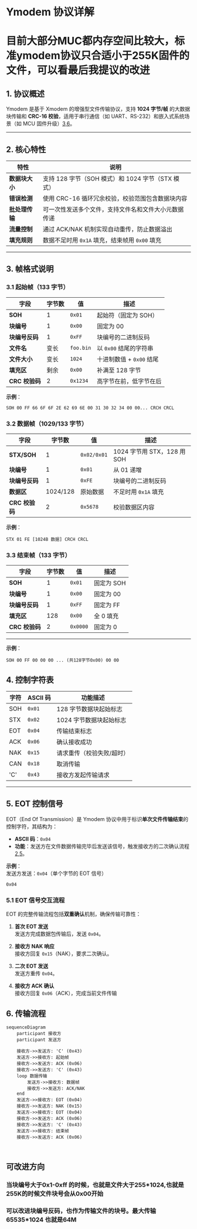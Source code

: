 # Ymodem 协议详解

# 目前大部分MUC都内存空间比较大，标准ymodem协议只合适小于255K固件的文件，可以看最后我提议的改进
## 1. 协议概述
Ymodem 是基于 Xmodem 的增强型文件传输协议，支持 **1024 字节/帧** 的大数据块传输和 **CRC-16 校验**，适用于串行通信（如 UART、RS-232）和嵌入式系统场景（如 MCU 固件升级）[3,6](@ref)。

---

## 2. 核心特性
| 特性                | 说明            |
|---------------------|----------------------------------------------------------------------|
| **数据块大小**       | 支持 128 字节（SOH 模式）和 1024 字节（STX 模式）                   |
| **错误检测**         | 使用 CRC-16 循环冗余校验，校验范围包含数据块内容                    |
| **批处理传输**       | 可一次性发送多个文件，支持文件名和文件大小元数据传递                |
| **流量控制**         | 通过 ACK/NAK 机制实现自动重传，防止数据溢出                          |
| **填充规则**         | 数据不足时用 `0x1A` 填充，结束帧用 `0x00` 填充                      |

---

## 3. 帧格式说明

### 3.1 起始帧（133 字节）
| 字段            | 字节数 | 值            | 描述                         |
|-----------------|--------|---------------|------------------------------|
| **SOH**         | 1      | `0x01`        | 起始符（固定为 SOH）          |
| **块编号**       | 1      | `0x00`        | 固定为 00                    |
| **块编号反码**   | 1      | `0xFF`        | 块编号的二进制反码            |
| **文件名**       | 变长   | `foo.bin`     | 以 `0x00` 结尾的字符串        |
| **文件大小**     | 变长   | `1024`        | 十进制数值 + `0x00` 结尾      |
| **填充区**       | 剩余   | `0x00`        | 补满至 128 字节               |
| **CRC 校验码**   | 2      | `0x1234`      | 高字节在前，低字节在后        |

**示例**：

```
SOH 00 FF 66 6F 6F 2E 62 69 6E 00 31 30 32 34 00 00... CRCH CRCL
```



### 3.2 数据帧（1029/133 字节）
| 字段            | 字节数 | 值            | 描述                         |
|-----------------|--------|---------------|------------------------------|
| **STX/SOH**     | 1      | `0x02/0x01`   | 1024 字节用 STX，128 用 SOH  |
| **块编号**       | 1      | `0x01`        | 从 01 递增                   |
| **块编号反码**   | 1      | `0xFE`        | 块编号的二进制反码            |
| **数据区**       | 1024/128 | 原始数据      | 不足时用 `0x1A` 填充         |
| **CRC 校验码**   | 2      | `0x5678`      | 校验数据区内容               |

**示例**：

```
STX 01 FE [1024B 数据] CRCH CRCL
```

### 3.3 结束帧（133 字节）
| 字段            | 字节数 | 值            | 描述                         |
|-----------------|--------|---------------|------------------------------|
| **SOH**         | 1      | `0x01`        | 固定为 SOH                   |
| **块编号**       | 1      | `0x00`        | 固定为 00                    |
| **块编号反码**   | 1      | `0xFF`        | 固定为 FF                    |
| **填充区**       | 128    | `0x00`        | 全 0 填充                    |
| **CRC 校验码**   | 2      | `0x0000`      | 固定为 0                     |

---
**示例**：
```
SOH 00 FF 00 00 00 ... (共128字节0x00) 00 00
```


## 4. 控制字符表
| 字符 | ASCII 码 | 功能描述                     |
|------|----------|------------------------------|
| SOH  | `0x01`   | 128 字节数据块起始标志        |
| STX  | `0x02`   | 1024 字节数据块起始标志       |
| EOT  | `0x04`   | 传输结束标志                 |
| ACK  | `0x06`   | 确认接收成功                 |
| NAK  | `0x15`   | 请求重传（校验失败/超时）     |
| CAN  | `0x18`   | 取消传输                     |
| 'C'  | `0x43`   | 接收方发起传输请求            |

---


## 5. EOT 控制信号

EOT（End Of Transmission）是 Ymodem 协议中用于标识**单次文件传输结束**的控制字符，其结构为：
- **ASCII 码**：`0x04`
- **功能**：发送方在文件数据传输完毕后发送该信号，触发接收方的二次确认流程[2,5](@ref)。

**示例**：  
发送方发送：`0x04`（单个字节的 EOT 信号）

```
0x04
```

### **5.1 EOT 信号交互流程**
EOT 的完整传输流程包括**双重确认**机制，确保传输可靠性：

1. **首次 EOT 发送**  
   发送方完成数据包传输后，发送 `0x04`。

2. **接收方 NAK 响应**  
   接收方回复 `0x15`（NAK），要求二次确认。

3. **二次 EOT 发送**  
   发送方重传 `0x04`。

4. **接收方 ACK 确认**  
   接收方回复 `0x06`（ACK），完成当前文件传输



## 6. 传输流程
```mermaid
sequenceDiagram
    participant 接收方
    participant 发送方

    接收方->>发送方: 'C' (0x43)
    发送方->>接收方: 起始帧
    接收方->>发送方: ACK (0x06)
    接收方->>发送方: 'C' (0x43)
    loop 数据传输
        发送方->>接收方: 数据帧
        接收方->>发送方: ACK/NAK
    end
    发送方->>接收方: EOT (0x04)
    接收方->>发送方: NAK (0x15)
    发送方->>接收方: EOT (0x04)
    接收方->>发送方: ACK (0x06)
    接收方->>发送方: 'C' (0x43)
    发送方->>接收方: 结束帧
    接收方->>发送方: ACK (0x06)



```
## 可改进方向

### 当块编号大于0x1-0xff 的时候，也就是文件大于255*1024,也就是255K的时候文件块号会从0x00开始

### 可以改进块编号反码，也作为传输文件的块号。最大传输65535*1024 也就是64M